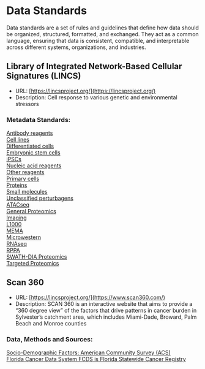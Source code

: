 # Data Standards
Data standards are a set of rules and guidelines that define how data should be organized, structured, formatted, and exchanged. They act as a common language, ensuring that data is consistent, compatible, and interpretable across different systems, organizations, and industries. 

## Library of Integrated Network-Based Cellular Signatures (LINCS)
- URL: [https://lincsproject.org/](https://lincsproject.org/)
- Description: Cell response to various genetic and environmental stressors
### Metadata Standards:
[Antibody reagents](https://lincsproject.org/LINCS/files/Antibody_Metadata_2017.pdf) <br>
[Cell lines](https://lincsproject.org/LINCS/files/Cell_Line_Metadata_2017.pdf) <br>
[Differentiated cells](https://lincsproject.org/LINCS/files/Differentiated_Cell_Metadata_2017.pdf)<br>
[Embryonic stem cells](https://lincsproject.org/LINCS/files/Embryonic_Stem_Cell_Metadata_2017.pdf)<br>
[iPSCs](https://lincsproject.org/LINCS/files/iPSC_Metadata_2017.pdf)<br>
[Nucleic acid reagents](https://lincsproject.org/LINCS/files/Nucleic_Acid_Metadata_2017.pdf)<br>
[Other reagents](https://lincsproject.org/LINCS/files/Other_Reagent_Metadata_2017.pdf)<br>
[Primary cells](https://lincsproject.org/LINCS/files/Primary_Cell_Metadata_2017.pdf)<br>
[Proteins](https://lincsproject.org/LINCS/files/Protein_Metadata_2017.pdf)<br>
[Small molecules](https://lincsproject.org/LINCS/files/Small_Molecule_Metadata_2017.pdf)<br>
[Unclassified perturbagens](https://lincsproject.org/LINCS/files/Unclassified_Perturbagen_Metadata_2017.pdf)<br>
[ATACseq](https://lincsproject.org/LINCS/files//2020_exp_meta_stand/ATACseq.pdf)<br>
[General Proteomics](https://lincsproject.org/LINCS/files//2020_exp_meta_stand/General_Proteomics.pdf)<br>
[Imaging](https://lincsproject.org/LINCS/files//2020_exp_meta_stand/Imaging.pdf)<br>
[L1000](https://lincsproject.org/LINCS/files//2020_exp_meta_stand/L1000.pdf)<br>
[MEMA](https://lincsproject.org/LINCS/files//2020_exp_meta_stand/MEMA.pdf)<br>
[Microwestern](https://lincsproject.org/LINCS/files//2020_exp_meta_stand/Microwestern.pdf)<br>
[RNAseq](https://lincsproject.org/LINCS/files//2020_exp_meta_stand/RNAseq.pdf)<br>
[RPPA](https://lincsproject.org/LINCS/files//2020_exp_meta_stand/RPPA.pdf)<br>
[SWATH-DIA Proteomics](https://lincsproject.org/LINCS/files//2020_exp_meta_stand/SWATH-DIA_Proteomics.pdf)<br>
[Targeted Proteomics](https://lincsproject.org/LINCS/files//2020_exp_meta_stand/Targeted_Proteomics.pdf)<br>

## Scan 360
- URL: [https://lincsproject.org/](https://www.scan360.com/)
- Description: SCAN 360 is an interactive website that aims to provide a “360 degree view” of the factors that drive patterns in cancer burden in Sylvester’s catchment area, which includes Miami-Dade, Broward, Palm Beach and Monroe counties
### Data, Methods and Sources:
[Socio-Demographic Factors: American Community Survey (ACS)](https://www.census.gov/programs-surveys/acs) <br>
[Florida Cancer Data System FCDS is Florida Statewide Cancer Registry](https://fcds.med.miami.edu/) <br>



